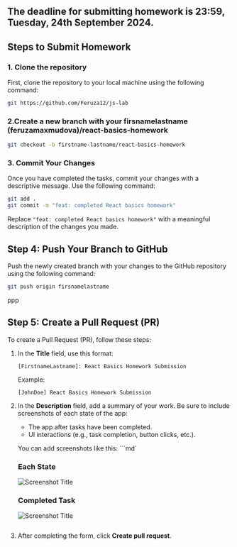 ## The deadline for submitting homework is 23:59, Tuesday, 24th September 2024.

## Steps to Submit Homework

### 1. Clone the repository

First, clone the repository to your local machine using the following command:

```bash
git https://github.com/Feruza12/js-lab
```

### 2.Create a new branch with your firsnamelastname (feruzamaxmudova)/react-basics-homework

```bash
git checkout -b firstname-lastname/react-basics-homework
```

### 3. Commit Your Changes

Once you have completed the tasks, commit your changes with a descriptive message. Use the following command:

```bash
git add .
git commit -m "feat: completed React basics homework"
```

Replace `"feat: completed React basics homework"` with a meaningful description of the changes you made.

## Step 4: Push Your Branch to GitHub

Push the newly created branch with your changes to the GitHub repository using the following command:

```bash
git push origin firsnamelastname
```
ppp

## Step 5: Create a Pull Request (PR)

To create a Pull Request (PR), follow these steps:

1. In the **Title** field, use this format:
   ```
   [FirstnameLastname]: React Basics Homework Submission
   ```

   Example:  
   ```
   [JohnDoe] React Basics Homework Submission
   ```

2. In the **Description** field, add a summary of your work. Be sure to include screenshots of each state of the app:
   - The app after tasks have been completed.
   - UI interactions (e.g., task completion, button clicks, etc.).

   You can add screenshots like this:
   ```md`
   ### Each State
   ![Screenshot Title](url_to_screenshot)

   ### Completed Task
   ![Screenshot Title](url_to_screenshot)
   ```

5. After completing the form, click **Create pull request**.

